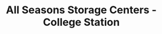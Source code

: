 ---
title: "All Seasons Storage Centers - College Station"
url: /college-station/all-seasons-storage-centers-college-station/
shop: storage rental
---